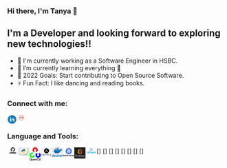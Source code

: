 ### Hi there, I'm Tanya 👋

## I'm a Developer and looking forward to exploring new technologies!!
- 🔭 I'm currently working as a Software Engineer in HSBC.
- 🌱 I’m currently learning everything 🤣 
- 🥅 2022 Goals: Start contributing to Open Source Software.
- ⚡ Fun Fact: I like dancing and reading books.

### Connect with me:

[<img align="left" alt="TanyaKansal | LinkedIn" width="22px" src="images/icons/linkedin_icon.png" />][linkedin]
[<img align="left" alt="TanyaKansal | Gmail" width="22px" src="images/icons/gmail_icon.png" />][gmail]

<br />

### Language and Tools:

[<img align="left" alt="GitHub" width="26px" src="images/icons/github.png" />]
[<img align="left" alt="Python" width="26px" src="images/icons/python_log.jpeg" />]
[<img align="left" alt="OpenCV" width="26px" src="images/icons/opencv.png" />]
[<img align="left" alt="Ansible" width="26px" src="images/icons/ansible.png" />]
[<img align="left" alt="Docker" width="26px" src="images/icons/docker.jpeg" />]
[<img align="left" alt="Kubernetes" width="26px" src="images/icons/kubernetes.png" />]
[<img align="left" alt="Grafana" width="26px" src="images/icons/grafana.png" />]
[<img align="left" alt="Influxdb" width="26px" src="images/icons/influxdb.jpeg" />]
<br />
<br />



[linkedin]: https://www.linkedin.com/in/tanya-kansal
[gmail]: tanyakansal218@gmail.com